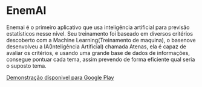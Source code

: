 # EnemAI
Enemai é o primeiro aplicativo que usa inteligência artificial para previsão estatísticos nesse nível. Seu treinamento foi baseado em diversos critérios descoberto com a Machine Learning(Treinamento de maquina), o basenove desenvolveu a IA(Inteligência Artificial) chamada Atenas, ela é capaz de avaliar os critérios, e usando uma grande base de dados de informações, consegue pontuar cada tema, assim prevendo de forma eficiente qual seria o suposto tema.

[Demonstração dísponivel para Google Play](https://play.google.com/store/apps/details?id=com.enemai)
